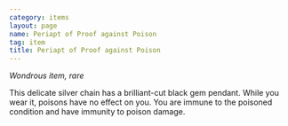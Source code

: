 ```yaml
---
category: items
layout: page
name: Periapt of Proof against Poison 
tag: item
title: Periapt of Proof against Poison 
---
```


_Wondrous item, rare_ 

This delicate silver chain has a brilliant-cut black gem pendant. While you wear it, poisons have no effect on you. You are immune to the poisoned condition and have immunity to poison damage. 
